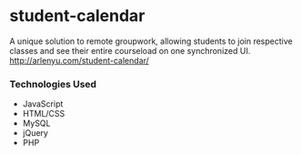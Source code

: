 # student-calendar

A unique solution to remote groupwork, allowing students to join respective classes and see their entire courseload on one synchronized UI. http://arlenyu.com/student-calendar/

### Technologies Used
* JavaScript
* HTML/CSS
* MySQL
* jQuery
* PHP


